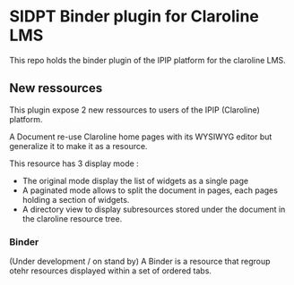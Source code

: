 # SIDPT Binder plugin for Claroline LMS

This repo holds the binder plugin of the IPIP platform for the claroline LMS.

## New ressources

This plugin expose 2 new ressources to users of the IPIP (Claroline) platform.

A Document re-use Claroline home pages with its WYSIWYG editor but generalize it to make it as a resource.

This resource has 3 display mode :
- The original mode display the list of widgets as a single page
- A paginated mode allows to split the document in pages, each pages holding a section of widgets.
- A directory view to display subresources stored under the document in the claroline resource tree.


### Binder

(Under development / on stand by)
A Binder is a resource that regroup otehr resources displayed within a set of ordered tabs.